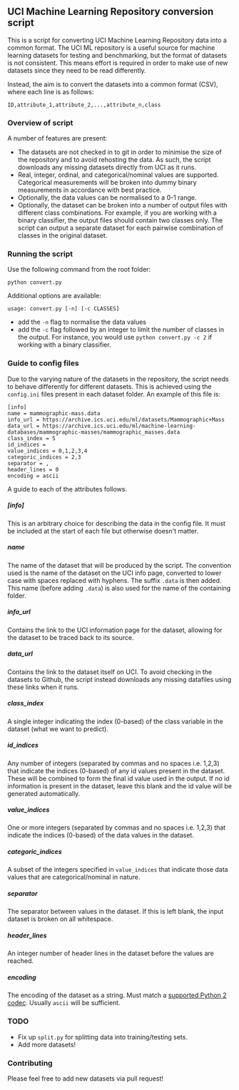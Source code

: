 ## UCI Machine Learning Repository conversion script

This is a script for converting UCI Machine Learning Repository data into a common format. The UCI ML repository is a useful source for machine learning datasets for testing and benchmarking, but the format of datasets is not consistent. This means effort is required in order to make use of new datasets since they need to be read differently.

Instead, the aim is to convert the datasets into a common format (CSV), where each line is as follows:

    ID,attribute_1,attribute_2,...,attribute_n,class
    
### Overview of script

A number of features are present:

- The datasets are not checked in to git in order to minimise the size of the repository and to avoid rehosting the data. As such, the script downloads any missing datasets directly from UCI as it runs.
- Real, integer, ordinal, and categorical/nominal values are supported. Categorical measurements will be broken into dummy binary measurements in accordance with best practice.
- Optionally, the data values can be normalised to a 0-1 range.
- Optionally, the dataset can be broken into a number of output files with different class combinations. For example, if you are working with a binary classifier, the output files should contain two classes only. The script can output a separate dataset for each pairwise combination of classes in the original dataset.

### Running the script

Use the following command from the root folder:
  
    python convert.py
    
Additional options are available:

    usage: convert.py [-n] [-c CLASSES]
    
- add the `-n` flag to normalise the data values
- add the `-c` flag followed by an integer to limit the number of classes in the output. For instance, you would use `python convert.py -c 2` if working with a binary classifier.
    
### Guide to config files

Due to the varying nature of the datasets in the repository, the script needs to behave differently for different datasets. This is achieved using the `config.ini` files present in each dataset folder. An example of this file is:

    [info]
    name = mammographic-mass.data
    info_url = https://archive.ics.uci.edu/ml/datasets/Mammographic+Mass
    data_url = https://archive.ics.uci.edu/ml/machine-learning-databases/mammographic-masses/mammographic_masses.data
    class_index = 5
    id_indices =
    value_indices = 0,1,2,3,4
    categoric_indices = 2,3
    separator = ,
    header_lines = 0
    encoding = ascii

A guide to each of the attributes follows.

##### [info]

This is an arbitrary choice for describing the data in the config file. It must be included at the start of each file but otherwise doesn't matter.

##### name

The name of the dataset that will be produced by the script. The convention used is the name of the dataset on the UCI info page, converted to lower case with spaces replaced with hyphens. The suffix `.data` is then added. This name (before adding `.data`) is also used for the name of the containing folder.

##### info_url

Contains the link to the UCI information page for the dataset, allowing for the dataset to be traced back to its source.

##### data_url

Contains the link to the dataset itself on UCI. To avoid checking in the datasets to Github, the script instead downloads any missing datafiles using these links when it runs.

##### class_index

A single integer indicating the index (0-based) of the class variable in the dataset (what we want to predict).

##### id_indices

Any number of integers (separated by commas and no spaces i.e. 1,2,3) that indicate the indices (0-based) of any id values present in the dataset. These will be combined to form the final id value used in the output. If no id information is present in the dataset, leave this blank and the id value will be generated automatically.

##### value_indices

One or more integers (separated by commas and no spaces i.e. 1,2,3) that indicate the indices (0-based) of the data values in the dataset.

##### categoric_indices

A subset of the integers specified in `value_indices` that indicate those data values that are categorical/nominal in nature.

##### separator

The separator between values in the dataset. If this is left blank, the input dataset is broken on all whitespace.

##### header_lines

An integer number of header lines in the dataset before the values are reached.

##### encoding

The encoding of the dataset as a string. Must match a [supported Python 2 codec](https://docs.python.org/2/library/codecs.html#standard-encodings). Usually `ascii` will be sufficient.

### TODO

- Fix up `split.py` for splitting data into training/testing sets.
- Add more datasets!

### Contributing

Please feel free to add new datasets via pull request!
